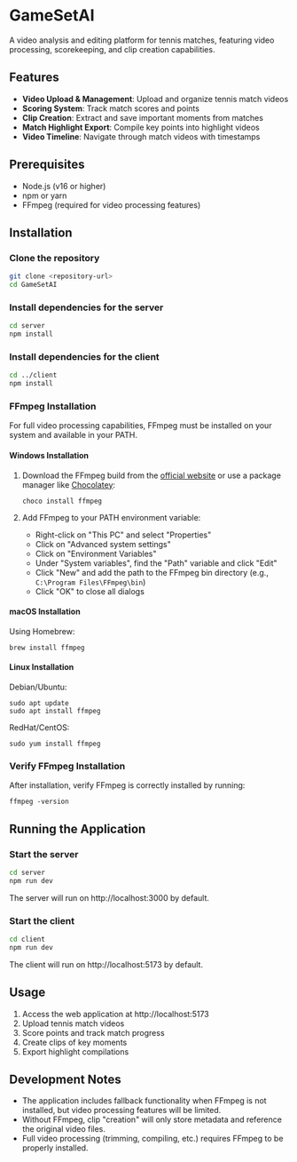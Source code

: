 # GameSetAI

A video analysis and editing platform for tennis matches, featuring video processing, scorekeeping, and clip creation capabilities.

## Features

- **Video Upload & Management**: Upload and organize tennis match videos
- **Scoring System**: Track match scores and points
- **Clip Creation**: Extract and save important moments from matches
- **Match Highlight Export**: Compile key points into highlight videos
- **Video Timeline**: Navigate through match videos with timestamps

## Prerequisites

- Node.js (v16 or higher)
- npm or yarn
- FFmpeg (required for video processing features)

## Installation

### Clone the repository

```bash
git clone <repository-url>
cd GameSetAI
```

### Install dependencies for the server

```bash
cd server
npm install
```

### Install dependencies for the client

```bash
cd ../client
npm install
```

### FFmpeg Installation

For full video processing capabilities, FFmpeg must be installed on your system and available in your PATH.

#### Windows Installation

1. Download the FFmpeg build from the [official website](https://ffmpeg.org/download.html) or use a package manager like [Chocolatey](https://chocolatey.org/):
   ```
   choco install ffmpeg
   ```

2. Add FFmpeg to your PATH environment variable:
   - Right-click on "This PC" and select "Properties"
   - Click on "Advanced system settings"
   - Click on "Environment Variables"
   - Under "System variables", find the "Path" variable and click "Edit"
   - Click "New" and add the path to the FFmpeg bin directory (e.g., `C:\Program Files\FFmpeg\bin`)
   - Click "OK" to close all dialogs

#### macOS Installation

Using Homebrew:
```
brew install ffmpeg
```

#### Linux Installation

Debian/Ubuntu:
```
sudo apt update
sudo apt install ffmpeg
```

RedHat/CentOS:
```
sudo yum install ffmpeg
```

### Verify FFmpeg Installation

After installation, verify FFmpeg is correctly installed by running:
```
ffmpeg -version
```

## Running the Application

### Start the server

```bash
cd server
npm run dev
```

The server will run on http://localhost:3000 by default.

### Start the client

```bash
cd client
npm run dev
```

The client will run on http://localhost:5173 by default.

## Usage

1. Access the web application at http://localhost:5173
2. Upload tennis match videos
3. Score points and track match progress
4. Create clips of key moments
5. Export highlight compilations

## Development Notes

- The application includes fallback functionality when FFmpeg is not installed, but video processing features will be limited.
- Without FFmpeg, clip "creation" will only store metadata and reference the original video files.
- Full video processing (trimming, compiling, etc.) requires FFmpeg to be properly installed.
